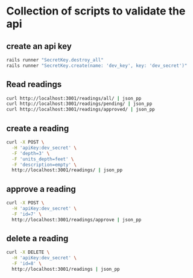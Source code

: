 # Collection of scripts to validate the api  

## create an api key  

```bash
rails runner "SecretKey.destroy_all"
rails runner "SecretKey.create(name: 'dev_key', key: 'dev_secret')"
```

## Read readings  

```bash
curl http://localhost:3001/readings/all/ | json_pp
curl http://localhost:3001/readings/pending/ | json_pp
curl http://localhost:3001/readings/approved/ | json_pp
```

## create a reading  

```bash
curl -X POST \
  -H 'apiKey:dev_secret' \
  -F 'depth=3' \
  -F 'units_depth=feet' \
  -F 'description=empty' \
  http://localhost:3001/readings/ | json_pp
```

## approve a reading

```bash
curl -X POST \
  -H 'apiKey:dev_secret' \
  -F 'id=7' \
  http://localhost:3001/readings/approve | json_pp
```

## delete a reading

```bash
curl -X DELETE \
  -H 'apiKey:dev_secret' \
  -F 'id=8' \
  http://localhost:3001/readings | json_pp
```
